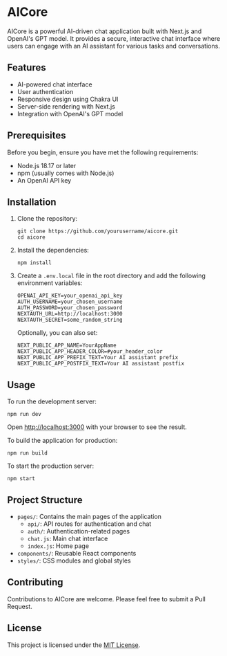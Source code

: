 # AICore

AICore is a powerful AI-driven chat application built with Next.js and OpenAI's GPT model. It provides a secure, interactive chat interface where users can engage with an AI assistant for various tasks and conversations.

## Features

- AI-powered chat interface
- User authentication
- Responsive design using Chakra UI
- Server-side rendering with Next.js
- Integration with OpenAI's GPT model

## Prerequisites

Before you begin, ensure you have met the following requirements:

- Node.js 18.17 or later
- npm (usually comes with Node.js)
- An OpenAI API key

## Installation

1. Clone the repository:

   ```
   git clone https://github.com/yourusername/aicore.git
   cd aicore
   ```

2. Install the dependencies:

   ```
   npm install
   ```

3. Create a `.env.local` file in the root directory and add the following environment variables:

   ```
   OPENAI_API_KEY=your_openai_api_key
   AUTH_USERNAME=your_chosen_username
   AUTH_PASSWORD=your_chosen_password
   NEXTAUTH_URL=http://localhost:3000
   NEXTAUTH_SECRET=some_random_string
   ```

   Optionally, you can also set:

   ```
   NEXT_PUBLIC_APP_NAME=YourAppName
   NEXT_PUBLIC_APP_HEADER_COLOR=#your_header_color
   NEXT_PUBLIC_APP_PREFIX_TEXT=Your AI assistant prefix
   NEXT_PUBLIC_APP_POSTFIX_TEXT=Your AI assistant postfix
   ```

## Usage

To run the development server:

```
npm run dev
```

Open [http://localhost:3000](http://localhost:3000) with your browser to see the result.

To build the application for production:

```
npm run build
```

To start the production server:

```
npm start
```

## Project Structure

- `pages/`: Contains the main pages of the application
  - `api/`: API routes for authentication and chat
  - `auth/`: Authentication-related pages
  - `chat.js`: Main chat interface
  - `index.js`: Home page
- `components/`: Reusable React components
- `styles/`: CSS modules and global styles

## Contributing

Contributions to AICore are welcome. Please feel free to submit a Pull Request.

## License

This project is licensed under the [MIT License](https://opensource.org/licenses/MIT).
